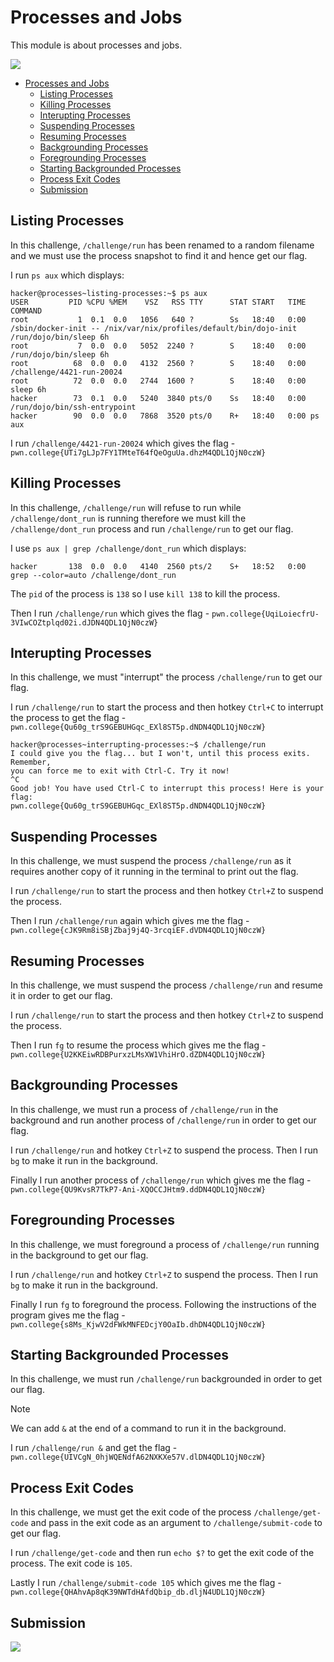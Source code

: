 # Processes and Jobs

This module is about processes and jobs.

![](https://i.imgur.com/W2XRc1y.png)

- [Processes and Jobs](#processes-and-jobs)
  - [Listing Processes](#listing-processes)
  - [Killing Processes](#killing-processes)
  - [Interupting Processes](#interupting-processes)
  - [Suspending Processes](#suspending-processes)
  - [Resuming Processes](#resuming-processes)
  - [Backgrounding Processes](#backgrounding-processes)
  - [Foregrounding Processes](#foregrounding-processes)
  - [Starting Backgrounded Processes](#starting-backgrounded-processes)
  - [Process Exit Codes](#process-exit-codes)
  - [Submission](#submission)

## Listing Processes

In this challenge, `/challenge/run` has been renamed to a random filename and we must use the process snapshot to find it and hence get our flag.

I run `ps aux` which displays:

```
hacker@processes~listing-processes:~$ ps aux
USER         PID %CPU %MEM    VSZ   RSS TTY      STAT START   TIME COMMAND
root           1  0.1  0.0   1056   640 ?        Ss   18:40   0:00 /sbin/docker-init -- /nix/var/nix/profiles/default/bin/dojo-init /run/dojo/bin/sleep 6h
root           7  0.0  0.0   5052  2240 ?        S    18:40   0:00 /run/dojo/bin/sleep 6h
root          68  0.0  0.0   4132  2560 ?        S    18:40   0:00 /challenge/4421-run-20024
root          72  0.0  0.0   2744  1600 ?        S    18:40   0:00 sleep 6h
hacker        73  0.1  0.0   5240  3840 pts/0    Ss   18:40   0:00 /run/dojo/bin/ssh-entrypoint
hacker        90  0.0  0.0   7868  3520 pts/0    R+   18:40   0:00 ps aux
```

I run `/challenge/4421-run-20024` which gives the flag - `pwn.college{UTi7gLJp7FY1TMteT64fQeOguUa.dhzM4QDL1QjN0czW}`

## Killing Processes

In this challenge, `/challenge/run` will refuse to run while `/challenge/dont_run` is running therefore we must kill the `/challenge/dont_run` process and run `/challenge/run` to get our flag. 

I use `ps aux | grep /challenge/dont_run` which displays:

```
hacker       138  0.0  0.0   4140  2560 pts/2    S+   18:52   0:00 grep --color=auto /challenge/dont_run
```

The `pid` of the process is `138` so I use `kill 138` to kill the process.

Then I run `/challenge/run` which gives the flag - `pwn.college{UqiLoiecfrU-3VIwCOZtplqd02i.dJDN4QDL1QjN0czW}`

## Interupting Processes

In this challenge, we must "interrupt" the process `/challenge/run` to get our flag.

I run `/challenge/run` to start the process and then hotkey `Ctrl+C` to interrupt the process to get the flag - `pwn.college{Qu60g_trS9GEBUHGqc_EXl8ST5p.dNDN4QDL1QjN0czW}`

```
hacker@processes~interrupting-processes:~$ /challenge/run
I could give you the flag... but I won't, until this process exits. Remember, 
you can force me to exit with Ctrl-C. Try it now!
^C
Good job! You have used Ctrl-C to interrupt this process! Here is your flag:
pwn.college{Qu60g_trS9GEBUHGqc_EXl8ST5p.dNDN4QDL1QjN0czW}
```

## Suspending Processes

In this challenge, we must suspend the process `/challenge/run` as it requires another copy of it running in the terminal to print out the flag.

I run `/challenge/run` to start the process and then hotkey `Ctrl+Z` to suspend the process. 

Then I run `/challenge/run` again which gives me the flag - `pwn.college{cJK9Rm8iSBjZbaj9j4Q-3rcqiEF.dVDN4QDL1QjN0czW}`

## Resuming Processes 

In this challenge, we must suspend the process `/challenge/run` and resume it in order to get our flag.

I run `/challenge/run` to start the process and then hotkey `Ctrl+Z` to suspend the process. 

Then I run `fg` to resume the process which gives me the flag - `pwn.college{U2KKEiwRDBPurxzLMsXW1VhiHrO.dZDN4QDL1QjN0czW}`

## Backgrounding Processes

In this challenge, we must run a process of `/challenge/run` in the background and run another process of `/challenge/run` in order to get our flag.

I run `/challenge/run` and hotkey `Ctrl+Z` to suspend the process. Then I run `bg` to make it run in the background.

Finally I run another process of `/challenge/run` which gives me the flag - `pwn.college{QU9KvsR7TkP7-Ani-XQOCCJHtm9.ddDN4QDL1QjN0czW}`

## Foregrounding Processes

In this challenge, we must foreground a process of `/challenge/run` running in the background to get our flag.

I run `/challenge/run` and hotkey `Ctrl+Z` to suspend the process. Then I run `bg` to make it run in the background.

Finally I run `fg` to foreground the process. Following the instructions of the program gives me the flag - `pwn.college{s8Ms_KjwV2dFWkMNFEDcjY0OaIb.dhDN4QDL1QjN0czW}`

## Starting Backgrounded Processes

In this challenge, we must run `/challenge/run` backgrounded in order to get our flag.

> [!NOTE]
> We can add `&` at the end of a command to run it in the background.

I run `/challenge/run &` and get the flag - `pwn.college{UIVCgN_0hjWQENdfA62NXKXe57V.dlDN4QDL1QjN0czW}`

## Process Exit Codes

In this challenge, we must get the exit code of the process `/challenge/get-code` and pass in the exit code as an argument to `/challenge/submit-code` to get our flag.

I run `/challenge/get-code` and then run `echo $?` to get the exit code of the process. The exit code is `105`.

Lastly I run `/challenge/submit-code 105` which gives me the flag - `pwn.college{QHAhvAp8qK39NWTdHAfdQbip_db.dljN4UDL1QjN0czW}`

## Submission

![](https://i.imgur.com/So0Bodp.png)
